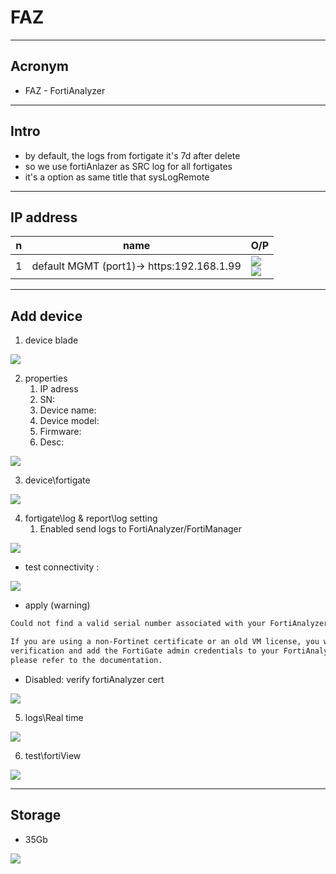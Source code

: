 # FAZ

---

## Acronym
* FAZ - FortiAnalyzer

---

## Intro
* by default, the logs from fortigate it's 7d after delete
* so we use fortiAnlazer as SRC log for all fortigates
* it's a option as same title that sysLogRemote

---

## IP address
|n|name|O/P|
|-|----|---|
|1|default MGMT (port1)-> https:192.168.1.99|[<img src="https://i.imgur.com/bYVYzwC.png">](https://i.imgur.com/bYVYzwC.png)<br/>[<img src="https://i.imgur.com/zm0OXPh.png">](https://i.imgur.com/zm0OXPh.png)|

---

## Add device
1. device blade

[<img src="https://i.imgur.com/ihoYyLc.png">](https://i.imgur.com/ihoYyLc.png)

2. properties
    1. IP adress
    2. SN: 
    3. Device name: 
    4. Device model: 
    5. Firmware: 
    6. Desc:

[<img src="https://i.imgur.com/wKMR3bw.png">](https://i.imgur.com/wKMR3bw.png)


3. device\fortigate

[<img src="https://i.imgur.com/mUrbHuQ.png">](https://i.imgur.com/mUrbHuQ.png)

4. fortigate\log & report\log setting
    1. Enabled send logs to FortiAnalyzer/FortiManager

[<img src="https://i.imgur.com/2ddiiGS.png">](https://i.imgur.com/2ddiiGS.png)

* test connectivity : 

[<img src="https://i.imgur.com/oxM6Nwi.png">](https://i.imgur.com/oxM6Nwi.png)

* apply (warning)
````txt
Could not find a valid serial number associated with your FortiAnalyzer certificate.

If you are using a non-Fortinet certificate or an old VM license, you will have to disable certificate
verification and add the FortiGate admin credentials to your FortiAnalyzer. For more information,
please refer to the documentation.
````

* Disabled: verify fortiAnalyzer cert

[<img src="https://i.imgur.com/D9dcd29.png">](https://i.imgur.com/D9dcd29.png)

5. logs\Real time

[<img src="https://i.imgur.com/mHUMnST.png">](https://i.imgur.com/mHUMnST.png)


6. test\fortiView

[<img src="https://i.imgur.com/gsTHcGL.png">](https://i.imgur.com/gsTHcGL.png)


---

## Storage
* 35Gb

[<img src="https://i.imgur.com/HJzngUX.png">](https://i.imgur.com/HJzngUX.png)
